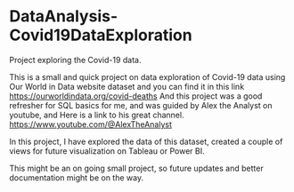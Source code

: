 # DataAnalysis-Covid19DataExploration
Project exploring the Covid-19 data.

This is a small and quick project on data exploration of Covid-19 data using Our World in Data website dataset and you can find it in this link 
https://ourworldindata.org/covid-deaths
And this project was a good refresher for SQL basics for me, and was guided by Alex the Analyst on youtube, and Here is a link to his great channel.
https://www.youtube.com/@AlexTheAnalyst

In this project, I have explored the data of this dataset, created a couple of views for future visualization on Tableau or Power BI.

This might be an on going small project, so future updates and better documentation might be on the way.
